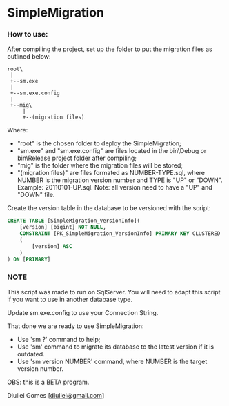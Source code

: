 # SimpleMigration

### How to use:

After compiling the project, set up the folder to put the migration files as outlined below:

```text
root\
 |
 +--sm.exe
 |
 +--sm.exe.config
 |
 +--mig\
     |
     +--(migration files)
```

Where: 

* "root" is the chosen folder to deploy the SimpleMigration;
* "sm.exe" and "sm.exe.config" are files located in the bin\Debug or bin\Release project folder after compiling;
* "mig" is the folder where the migration files will be stored;
* "(migration files)" are files formated as NUMBER-TYPE.sql, where NUMBER is the migration version number and TYPE is "UP" or "DOWN". Example: 20110101-UP.sql. Note: all version need to have a "UP" and "DOWN" file.

Create the version table in the database to be versioned with the script:

```sql
CREATE TABLE [SimpleMigration_VersionInfo](
	[version] [bigint] NOT NULL,
	CONSTRAINT [PK_SimpleMigration_VersionInfo] PRIMARY KEY CLUSTERED 
	(
		[version] ASC
	)
) ON [PRIMARY]
```

### NOTE

This script was made to run on SqlServer. You will need to adapt this script if you want to use in another database type.

Update sm.exe.config to use your Connection String.

That done we are ready to use SimpleMigration:

* Use 'sm ?' command to help;
* Use 'sm' command to migrate its database to the latest version if it is outdated.
* Use 'sm version NUMBER' command, where NUMBER is the target version number.
	
OBS: this is a BETA program.


Diullei Gomes [diullei@gmail.com]